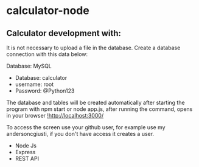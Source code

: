 # calculator-node

## Calculator development with:

It is not necessary to upload a file in the database.
Create a database connection with this data below:

Database: MySQL

- Database: calculator
- username: root
- Password: @Python123

The database and tables will be created automatically after starting the program with npm start or node app.js, after running the command, opens in your browser [!http://localhost:3000/](http://localhost:3000/)

To access the screen use your github user, for example use my andersoncgiusti, if you don't have access it creates a user.

- Node Js
- Express
- REST API 
